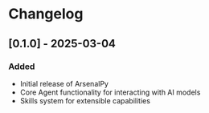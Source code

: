 # Changelog

## [0.1.0] - 2025-03-04

### Added
- Initial release of ArsenalPy
- Core Agent functionality for interacting with AI models
- Skills system for extensible capabilities
